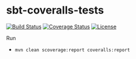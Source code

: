 # sbt-coveralls-tests

[![Build Status](https://travis-ci.org/gslowikowski/mvn-coveralls-tests.png?branch=master)](https://travis-ci.org/gslowikowski/mvn-coveralls-tests)
[![Coverage Status](https://coveralls.io/repos/github/gslowikowski/mvn-coveralls-tests/badge.svg?branch=master)](https://coveralls.io/github/gslowikowski/mvn-coveralls-tests?branch=master)
[![License](http://img.shields.io/:license-Apache%202-blue.svg)](http://www.apache.org/licenses/LICENSE-2.0.txt)

Run

- `mvn clean scoverage:report coveralls:report`
